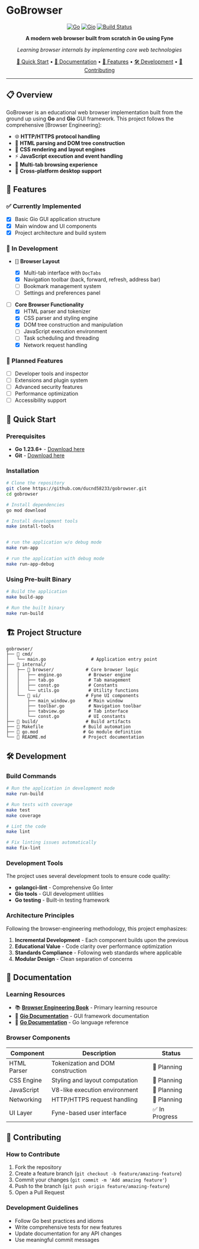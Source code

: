 # GoBrowser

<div align="center">

[![Go](https://img.shields.io/badge/Go-1.23.6+-00ADD8?style=for-the-badge&logo=go&logoColor=white)](https://golang.org/)
[![Gio](https://img.shields.io/badge/GioUI-v0.8.0-007ACC?style=for-the-badge&logo=go&logoColor=white)](https://gioui.org/)
[![Build Status](https://img.shields.io/badge/Build-Passing-brightgreen?style=for-the-badge)](Makefile)

**A modern web browser built from scratch in Go using Fyne**

_Learning browser internals by implementing core web technologies_

[🚀 Quick Start](#-quick-start) •
[📖 Documentation](#-documentation) •
[🎯 Features](#-features) •
[🛠️ Development](#️-development) •
[🤝 Contributing](#-contributing)

</div>

---

## 📋 Overview

GoBrowser is an educational web browser implementation built from the ground up using **Go** and **Gio** GUI framework. This project follows the comprehensive [Browser Engineering]:

- 🌐 **HTTP/HTTPS protocol handling**
- 📝 **HTML parsing and DOM tree construction**
- 🎨 **CSS rendering and layout engines**
- ⚡ **JavaScript execution and event handling**
- 🔄 **Multi-tab browsing experience**
- 📱 **Cross-platform desktop support**

## 🎯 Features

### ✅ Currently Implemented

- [x] Basic Gio GUI application structure
- [x] Main window and UI components
- [x] Project architecture and build system

### 🚧 In Development

- [] **Browser Layout**

  - [x] Multi-tab interface with `DocTabs`
  - [x] Navigation toolbar (back, forward, refresh, address bar)
  - [ ] Bookmark management system
  - [ ] Settings and preferences panel

- [ ] **Core Browser Functionality**
  - [x] HTML parser and tokenizer
  - [x] CSS parser and styling engine
  - [x] DOM tree construction and manipulation
  - [ ] JavaScript execution environment
  - [ ] Task scheduling and threading
  - [x] Network request handling

### 🎯 Planned Features

- [ ] Developer tools and inspector
- [ ] Extensions and plugin system
- [ ] Advanced security features
- [ ] Performance optimization
- [ ] Accessibility support

## 🚀 Quick Start

### Prerequisites

- **Go 1.23.6+** - [Download here](https://golang.org/dl/)
- **Git** - [Download here](https://git-scm.com/)

### Installation

```bash
# Clone the repository
git clone https://github.com/ducnd58233/gobrowser.git
cd gobrowser

# Install dependencies
go mod download

# Install development tools
make install-tools


# run the application w/o debug mode
make run-app

# run the application with debug mode
make run-app-debug
```

### Using Pre-built Binary

```bash
# Build the application
make build-app

# Run the built binary
make run-build
```

## 🏗️ Project Structure

```
gobrowser/
├── 📁 cmd/
│   └── main.go                 # Application entry point
├── 📁 internal/
│   ├── 📁 browser/            # Core browser logic
│   │   ├── engine.go          # Browser engine
│   │   ├── tab.go             # Tab management
│   │   ├── const.go           # Constants
│   │   └── utils.go           # Utility functions
│   └── 📁 ui/                 # Fyne UI components
│       ├── main_window.go     # Main window
│       ├── toolbar.go         # Navigation toolbar
│       ├── tabview.go         # Tab interface
│       └── const.go           # UI constants
├── 📁 build/                  # Build artifacts
├── 📄 Makefile               # Build automation
├── 📄 go.mod                 # Go module definition
└── 📄 README.md              # Project documentation
```

## 🛠️ Development

### Build Commands

```bash
# Run the application in development mode
make run-build

# Run tests with coverage
make test
make coverage

# Lint the code
make lint

# Fix linting issues automatically
make fix-lint
```

### Development Tools

The project uses several development tools to ensure code quality:

- **golangci-lint** - Comprehensive Go linter
- **Gio tools** - GUI development utilities
- **Go testing** - Built-in testing framework

### Architecture Principles

Following the browser-engineering methodology, this project emphasizes:

1. **Incremental Development** - Each component builds upon the previous
2. **Educational Value** - Code clarity over performance optimization
3. **Standards Compliance** - Following web standards where applicable
4. **Modular Design** - Clean separation of concerns

## 📖 Documentation

### Learning Resources

- 📚 **[Browser Engineering Book](https://browser.engineering/)** - Primary learning resource
- 🎯 **[Gio Documentation](https://gioui.org/doc/learn/get-started)** - GUI framework documentation
- 🔧 **[Go Documentation](https://golang.org/doc/)** - Go language reference

### Browser Components

| Component   | Description                       | Status         |
| ----------- | --------------------------------- | -------------- |
| HTML Parser | Tokenization and DOM construction | 🚧 Planning    |
| CSS Engine  | Styling and layout computation    | 🚧 Planning    |
| JavaScript  | V8-like execution environment     | 🚧 Planning    |
| Networking  | HTTP/HTTPS request handling       | 🚧 Planning    |
| UI Layer    | Fyne-based user interface         | ✅ In Progress |

## 🤝 Contributing

### How to Contribute

1. Fork the repository
2. Create a feature branch (`git checkout -b feature/amazing-feature`)
3. Commit your changes (`git commit -m 'Add amazing feature'`)
4. Push to the branch (`git push origin feature/amazing-feature`)
5. Open a Pull Request

### Development Guidelines

- Follow Go best practices and idioms
- Write comprehensive tests for new features
- Update documentation for any API changes
- Use meaningful commit messages
